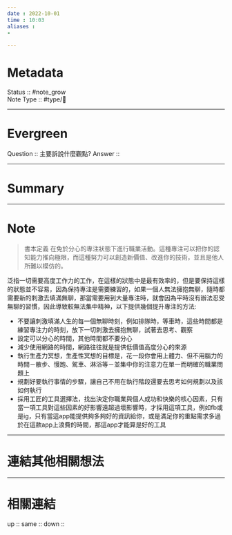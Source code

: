 ```yaml
---
date : 2022-10-01
time : 10:03
aliases :
- 

---
```


# Metadata
Status :: #note_grow <br>
Note Type :: #type/📘 <br>

---
# Evergreen
Question :: 主要訴說什麼觀點?
Answer :: 


---

# Summary


---

# Note
>書本定義
>在免於分心的專注狀態下進行職業活動。這種專注可以把你的認知能力推向極限，而這種努力可以創造新價值、改進你的技術，並且是他人所難以模仿的。

泛指一切需要高度工作力的工作，在這樣的狀態中是最有效率的，但是要保持這樣的狀態並不容易，因為保持專注是需要練習的，如果一個人無法擁抱無聊，隨時都需要新的刺激去填滿無聊，那當需要用到大量專注時，就會因為平時沒有辦法忍受無聊的習慣，因此導致較無法集中精神，以下提供幾個提升專注的方法:
- 不要讓刺激填滿人生的每一個無聊時刻，例如排隊時，等車時，這些時間都是練習專注力的時刻，放下一切刺激去擁抱無聊，試著去思考、觀察
- 設定可以分心的時間，其他時間都不要分心
- 減少使用網路的時間，網路往往就是提供低價值高度分心的來源
- 執行生產力冥想，生產性冥想的目標是，花一段你會用上體力、但不用腦力的時間－散步、慢跑、駕車、淋浴等－並集中你的注意力在單一而明確的職業問題上
- 規劃好要執行事情的步驟，讓自己不用在執行階段還要去思考如何規劃以及該如何執行
- 採用工匠的工具選擇法，找出決定你職業與個人成功和快樂的核心因素，只有當一項工具對這些因素的好影響遠超過壞影響時，才採用這項工具，例如fb或是ig，只有當這app能提供夠多夠好的資訊給你，或是滿足你的重點需求多過於在這款app上浪費的時間，那這app才能算是好的工具

---

# 連結其他相關想法


---

# 相關連結
up :: 
same :: 
down :: 


